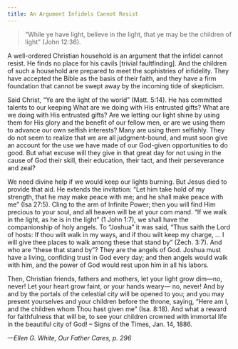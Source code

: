 ```yaml
---
title: An Argument Infidels Cannot Resist
---
```


> <p></p>
> “While ye have light, believe in the light, that ye may be the children of light” (John 12:36).

A well-ordered Christian household is an argument that the infidel cannot resist. He finds no place for his cavils [trivial faultfinding]. And the children of such a household are prepared to meet the sophistries of infidelity. They have accepted the Bible as the basis of their faith, and they have a firm foundation that cannot be swept away by the incoming tide of skepticism.

Said Christ, “Ye are the light of the world” (Matt. 5:14). He has committed talents to our keeping What are we doing with His entrusted gifts? What are we doing with His entrusted gifts? Are we letting our light shine by using them for His glory and the benefit of our fellow men, or are we using them to advance our own selfish interests? Many are using them selfishly. They do not seem to realize that we are all judgment-bound, and must soon give an account for the use we have made of our God-given opportunities to do good. But what excuse will they give in that great day for not using in the cause of God their skill, their education, their tact, and their perseverance and zeal?

We need divine help if we would keep our lights burning. But Jesus died to provide that aid. He extends the invitation: “Let him take hold of my strength, that he may make peace with me; and he shall make peace with me” (Isa 27:5). Cling to the arm of Infinite Power; then you will find Him precious to your soul, and all heaven will be at your com mand. “If we walk in the light, as he is in the light” (1 John 1:7), we shall have the companionship of holy angels. To “Joshua” it was said, “Thus saith the Lord of hosts: If thou wilt walk in my ways, and if thou wilt keep my charge, ... I will give thee places to walk among these that stand by” (Zech. 3:7). And who are “these that stand by”? They are the angels of God. Joshua must have a living, confiding trust in God every day; and then angels would walk with him, and the power of God would rest upon him in all his labors.

Then, Christian friends, fathers and mothers, let your light grow dim—no, never! Let your heart grow faint, or your hands weary— no, never! And by and by the portals of the celestial city will be opened to you; and you may present yourselves and your children before the throne, saying, “Here am I, and the children whom Thou hast given me” (Isa. 8:18). And what a reward for faithfulness that will be, to see your children crowned with immortal life in the beautiful city of God! – Signs of the Times, Jan. 14, 1886.

_—Ellen G. White, Our Father Cares, p. 296_